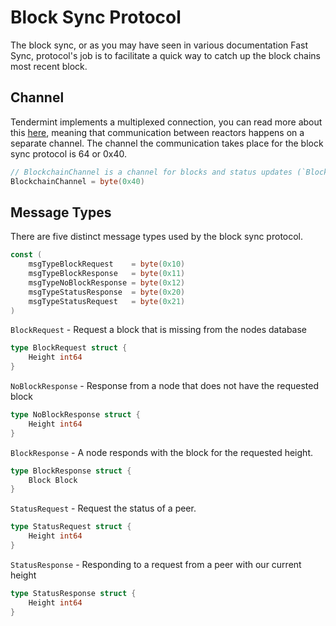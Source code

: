 # Block Sync Protocol

The block sync, or as you may have seen in various documentation Fast Sync, protocol's job is to facilitate a quick way to catch up the block chains most recent block.

## Channel

Tendermint implements a multiplexed connection, you can read more about this [here](../p2p/connection.md#mconnection), meaning that communication between reactors happens on a separate channel. The channel the communication takes place for the block sync protocol is 64 or 0x40.

```go
// BlockchainChannel is a channel for blocks and status updates (`BlockStore` height)
BlockchainChannel = byte(0x40)
```

## Message Types

There are five distinct message types used by the block sync protocol.

```go
const (
    msgTypeBlockRequest    = byte(0x10)
    msgTypeBlockResponse   = byte(0x11)
    msgTypeNoBlockResponse = byte(0x12)
    msgTypeStatusResponse  = byte(0x20)
    msgTypeStatusRequest   = byte(0x21)
)
```

`BlockRequest` - Request a block that is missing from the nodes database

```go
type BlockRequest struct {
    Height int64
}
```

`NoBlockResponse` - Response from a node that does not have the requested block

```go
type NoBlockResponse struct {
    Height int64
}
```

`BlockResponse` - A node responds with the block for the requested height.

```go
type BlockResponse struct {
    Block Block
}
```

`StatusRequest` - Request the status of a peer.

```go
type StatusRequest struct {
    Height int64
}
```

`StatusResponse` - Responding to a request from a peer with our current height

```go
type StatusResponse struct {
    Height int64
}
```
